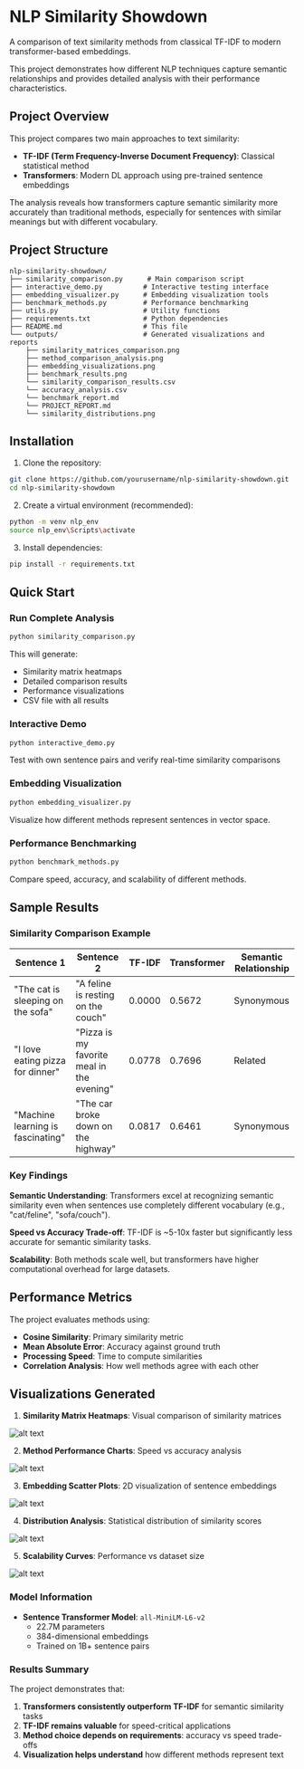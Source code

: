 # NLP Similarity Showdown

A comparison of text similarity methods from classical TF-IDF to modern transformer-based embeddings. 

This project demonstrates how different NLP techniques capture semantic relationships and provides detailed analysis with their performance characteristics.

## Project Overview

This project compares two main approaches to text similarity:
- **TF-IDF (Term Frequency-Inverse Document Frequency)**: Classical statistical method
- **Transformers**: Modern DL approach using pre-trained sentence embeddings

The analysis reveals how transformers capture semantic similarity more accurately than traditional methods, especially for sentences with similar meanings but with different vocabulary.

## Project Structure

```
nlp-similarity-showdown/
├── similarity_comparison.py      # Main comparison script
├── interactive_demo.py          # Interactive testing interface
├── embedding_visualizer.py      # Embedding visualization tools
├── benchmark_methods.py         # Performance benchmarking
├── utils.py                     # Utility functions
├── requirements.txt             # Python dependencies
├── README.md                    # This file
└── outputs/                     # Generated visualizations and reports
    ├── similarity_matrices_comparison.png
    ├── method_comparison_analysis.png
    ├── embedding_visualizations.png
    ├── benchmark_results.png
    └── similarity_comparison_results.csv
    └── accuracy_analysis.csv
    └── benchmark_report.md
    └── PROJECT_REPORT.md
    └── similarity_distributions.png
```

## Installation

1. Clone the repository:
```bash
git clone https://github.com/yourusername/nlp-similarity-showdown.git
cd nlp-similarity-showdown
```

2. Create a virtual environment (recommended):
```bash
python -m venv nlp_env
source nlp_env\Scripts\activate
```

3. Install dependencies:
```bash
pip install -r requirements.txt
```

##  Quick Start

### Run Complete Analysis
```bash
python similarity_comparison.py
```
This will generate:
- Similarity matrix heatmaps
- Detailed comparison results
- Performance visualizations
- CSV file with all results

### Interactive Demo
```bash
python interactive_demo.py
```
Test with own sentence pairs and verify real-time similarity comparisons

### Embedding Visualization
```bash
python embedding_visualizer.py
```
Visualize how different methods represent sentences in vector space.

### Performance Benchmarking
```bash
python benchmark_methods.py
```
Compare speed, accuracy, and scalability of different methods.


##  Sample Results

### Similarity Comparison Example

| Sentence 1 | Sentence 2 | TF-IDF | Transformer | Semantic Relationship |
|------------|------------|---------|-------------|----------------------|
| "The cat is sleeping on the sofa" | "A feline is resting on the couch" | 0.0000 | 0.5672 | Synonymous |
| "I love eating pizza for dinner" | "Pizza is my favorite meal in the evening" | 0.0778 | 0.7696 | Related |
| "Machine learning is fascinating" | "The car broke down on the highway" | 0.0817 | 0.6461 | Synonymous |


### Key Findings

 **Semantic Understanding**: Transformers excel at recognizing semantic similarity even when sentences use completely different vocabulary (e.g., "cat/feline", "sofa/couch").

 **Speed vs Accuracy Trade-off**: TF-IDF is ~5-10x faster but significantly less accurate for semantic similarity tasks.

 **Scalability**: Both methods scale well, but transformers have higher computational overhead for large datasets.


 ## Performance Metrics

The project evaluates methods using:
- **Cosine Similarity**: Primary similarity metric
- **Mean Absolute Error**: Accuracy against ground truth
- **Processing Speed**: Time to compute similarities
- **Correlation Analysis**: How well methods agree with each other

##  Visualizations Generated

1. **Similarity Matrix Heatmaps**: Visual comparison of similarity matrices

![alt text](outputs/similarity_matrices_comparison.png)

2. **Method Performance Charts**: Speed vs accuracy analysis

![alt text](outputs/method_comparison_analysis.png)

3. **Embedding Scatter Plots**: 2D visualization of sentence embeddings

![alt text](outputs/embedding_visualizations.png)

4. **Distribution Analysis**: Statistical distribution of similarity scores

![alt text](outputs/similarity_distributions.png)

5. **Scalability Curves**: Performance vs dataset size

![alt text](outputs/benchmark_results.png)



### Model Information
- **Sentence Transformer Model**: `all-MiniLM-L6-v2`
  - 22.7M parameters
  - 384-dimensional embeddings
  - Trained on 1B+ sentence pairs


###  Results Summary

The project demonstrates that:
1. **Transformers consistently outperform TF-IDF** for semantic similarity tasks
2. **TF-IDF remains valuable** for speed-critical applications
3. **Method choice depends on requirements**: accuracy vs speed trade-offs
4. **Visualization helps understand** how different methods represent text
